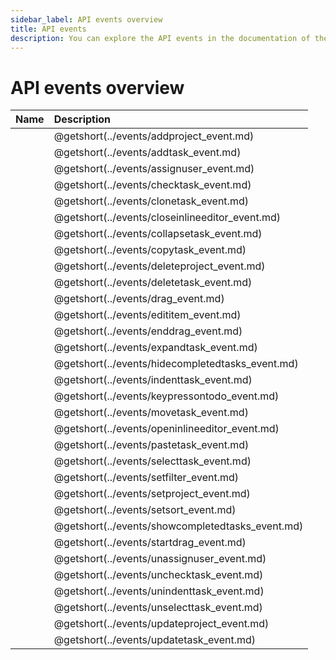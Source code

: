 ```yaml
---
sidebar_label: API events overview
title: API events 
description: You can explore the API events in the documentation of the DHTMLX JavaScript To Do List library. Browse developer guides and API reference, try out code examples and live demos, and download a free 30-day evaluation version of DHTMLX To Do List.
---
```


# API events overview


| Name                                      | Description                                      |
| :---------------------------------------- | :----------------------------------------------- |
| [](../events/addproject_event.md)         | @getshort(../events/addproject_event.md)         |
| [](../events/addtask_event.md)            | @getshort(../events/addtask_event.md)            |
| [](../events/assignuser_event.md)         | @getshort(../events/assignuser_event.md)         |
| [](../events/checktask_event.md)          | @getshort(../events/checktask_event.md)          |
| [](../events/clonetask_event.md)          | @getshort(../events/clonetask_event.md)          |
| [](../events/closeinlineeditor_event.md)  | @getshort(../events/closeinlineeditor_event.md)  |
| [](../events/collapsetask_event.md)       | @getshort(../events/collapsetask_event.md)       |
| [](../events/copytask_event.md)           | @getshort(../events/copytask_event.md)           |
| [](../events/deleteproject_event.md)      | @getshort(../events/deleteproject_event.md)      |
| [](../events/deletetask_event.md)         | @getshort(../events/deletetask_event.md)         |
| [](../events/drag_event.md)               | @getshort(../events/drag_event.md)               |
| [](../events/edititem_event.md)           | @getshort(../events/edititem_event.md)           |
| [](../events/enddrag_event.md)            | @getshort(../events/enddrag_event.md)            |
| [](../events/expandtask_event.md)         | @getshort(../events/expandtask_event.md)         |
| [](../events/hidecompletedtasks_event.md) | @getshort(../events/hidecompletedtasks_event.md) |
| [](../events/indenttask_event.md)         | @getshort(../events/indenttask_event.md)         |
| [](../events/keypressontodo_event.md)     | @getshort(../events/keypressontodo_event.md)     |
| [](../events/movetask_event.md)           | @getshort(../events/movetask_event.md)           |
| [](../events/openinlineeditor_event.md)   | @getshort(../events/openinlineeditor_event.md)   |
| [](../events/pastetask_event.md)          | @getshort(../events/pastetask_event.md)          |
| [](../events/selecttask_event.md)         | @getshort(../events/selecttask_event.md)         |
| [](../events/setfilter_event.md)          | @getshort(../events/setfilter_event.md)          |
| [](../events/setproject_event.md)         | @getshort(../events/setproject_event.md)         |
| [](../events/setsort_event.md)         | @getshort(../events/setsort_event.md)         |
| [](../events/showcompletedtasks_event.md) | @getshort(../events/showcompletedtasks_event.md) |
| [](../events/startdrag_event.md)              | @getshort(../events/startdrag_event.md)              |
| [](../events/unassignuser_event.md)       | @getshort(../events/unassignuser_event.md)       |
| [](../events/unchecktask_event.md)        | @getshort(../events/unchecktask_event.md)        |
| [](../events/unindenttask_event.md)       | @getshort(../events/unindenttask_event.md)       |
| [](../events/unselecttask_event.md)       | @getshort(../events/unselecttask_event.md)       |
| [](../events/updateproject_event.md)      | @getshort(../events/updateproject_event.md)      |
| [](../events/updatetask_event.md)         | @getshort(../events/updatetask_event.md)         |
